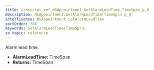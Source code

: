 ```yaml
---
title: crmscript_ref_NSAppointment_SetAlarmLeadTime_TimeSpan_p_0
description: NSAppointment.SetAlarmLeadTime(TimeSpan p_0)
intellisense: NSAppointment.SetAlarmLeadTime
sortOrder: 768
keywords: SetAlarmLeadTime(TimeSpan)
so.topic: reference
---
```



Alarm lead time.



* **AlarmLeadTime:** TimeSpan
* **Returns:** TimeSpan


